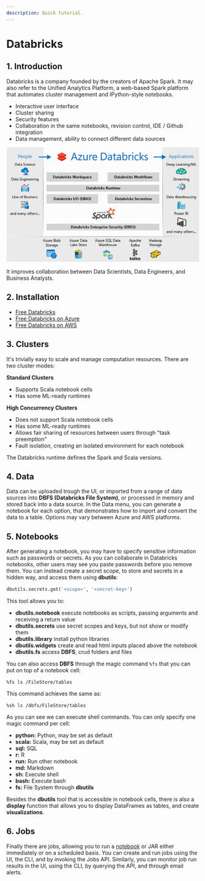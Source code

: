 ```yaml
---
description: Quick tutorial.
---
```


# Databricks

## 1. Introduction

Databricks is a company founded by the creators of Apache Spark. It may also refer to the Unified Analytics Platform, a web-based Spark platform that automates cluster management and IPython-style notebooks.

* Interactive user interface
* Cluster sharing
* Security features
* Collaboration in the same notebooks, revision control, IDE / Github integration
* Data management, ability to connect different data sources

![Unified Analytics Platform on Azure](../.gitbook/assets/image%20%286%29.png)

It improves collaboration between Data Scientists, Data Engineers, and Business Analysts.

## 2. Installation

* [Free Databricks](https://databricks.com/try-databricks)
* [Free Databricks on Azure](https://azure.microsoft.com/en-us/services/databricks/)
* [Free Databricks on AWS](https://databricks.com/aws)

## 3. Clusters

It's trivially easy to scale and manage computation resources. There are two cluster modes:

**Standard Clusters**

* Supports Scala notebook cells
* Has some ML-ready runtimes

**High Concurrency Clusters**

* Does not support Scala notebook cells
* Has some ML-ready runtimes
* Allows fair sharing of resources between users through "task preemption"
* Fault isolation, creating an isolated environment for each notebook

The Databricks runtime defines the Spark and Scala versions.

## 4. Data

Data can be uploaded trough the UI, or imported from a range of data sources into **DBFS \(Databricks File System\)**, or processed in memory and stored back into a data source. In the Data menu, you can generate a notebook for each option, that demonstrates how to import and convert the data to a table. Options may vary between Azure and AWS platforms.

## 5. Notebooks

After generating a notebook, you may have to specify sensitive information such as passwords or secrets. As you can collaborate in Databricks notebooks, other users may see you paste passwords before you remove them. You can instead create a secret scope, to store and secrets in a hidden way, and access them using **dbutils**:

```python
dbutils.secrets.get('<scope>', '<secret-key>')
```

This tool allows you to:

* **dbutils.notebook** execute notebooks as scripts, passing arguments and receiving a return value
* **dbutils.secrets** use secret scopes and keys, but not show or modify them
* **dbutils.library** install python libraries
* **dbutils.widgets** create and read html inputs placed above the notebook
* **dbutils.fs** access **DBFS**, crud folders and files

You can also access **DBFS** through the magic command `%fs` that you can put on top of a notebook cell:

```text
%fs ls /FileStore/tables
```

This command achieves the same as:

```text
%sh ls /dbfs/FileStore/tables
```

As you can see we can execute shell commands. You can only specify one magic command per cell:

* **python:** Python, may be set as default
* **scala:** Scala, may be set as default
* **sql:** SQL
* **r:** R
* **run:** Run other notebook
* **md:** Markdown
* **sh:** Execute shell
* **bash:** Execute bash
* **fs:** File System through **dbutils** 

Besides the **dbutils** tool that is accessible in notebook cells, there is also a **display** function that allows you to display DataFrames as tables, and create **visualizations**.

## 6. Jobs

Finally there are jobs, allowing you to run a [notebook](https://docs.databricks.com/user-guide/notebooks/index.html) or JAR either immediately or on a scheduled basis. You can create and run jobs using the UI, the CLI, and by invoking the Jobs API. Similarly, you can monitor job run results in the UI, using the CLI, by querying the API, and through email alerts.

